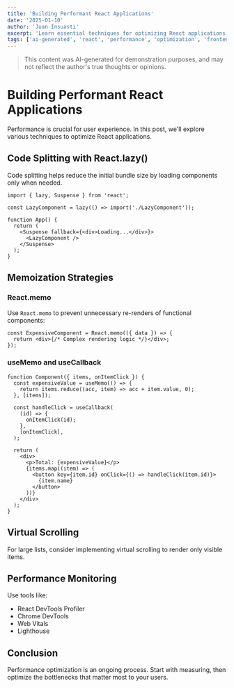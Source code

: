 ```yaml
---
title: 'Building Performant React Applications'
date: '2025-01-10'
author: 'Juan Insuasti'
excerpt: 'Learn essential techniques for optimizing React applications, from code splitting to memory management.'
tags: ['ai-generated', 'react', 'performance', 'optimization', 'frontend']
---
```


> This content was AI-generated for demonstration purposes, and may not reflect the author's true thoughts or opinions.

# Building Performant React Applications

Performance is crucial for user experience. In this post, we'll explore various techniques to optimize React applications.

## Code Splitting with React.lazy()

Code splitting helps reduce the initial bundle size by loading components only when needed.

```tsx
import { lazy, Suspense } from 'react';

const LazyComponent = lazy(() => import('./LazyComponent'));

function App() {
  return (
    <Suspense fallback={<div>Loading...</div>}>
      <LazyComponent />
    </Suspense>
  );
}
```

## Memoization Strategies

### React.memo

Use `React.memo` to prevent unnecessary re-renders of functional components:

```tsx
const ExpensiveComponent = React.memo(({ data }) => {
  return <div>{/* Complex rendering logic */}</div>;
});
```

### useMemo and useCallback

```tsx
function Component({ items, onItemClick }) {
  const expensiveValue = useMemo(() => {
    return items.reduce((acc, item) => acc + item.value, 0);
  }, [items]);

  const handleClick = useCallback(
    (id) => {
      onItemClick(id);
    },
    [onItemClick],
  );

  return (
    <div>
      <p>Total: {expensiveValue}</p>
      {items.map((item) => (
        <button key={item.id} onClick={() => handleClick(item.id)}>
          {item.name}
        </button>
      ))}
    </div>
  );
}
```

## Virtual Scrolling

For large lists, consider implementing virtual scrolling to render only visible items.

## Performance Monitoring

Use tools like:

- React DevTools Profiler
- Chrome DevTools
- Web Vitals
- Lighthouse

## Conclusion

Performance optimization is an ongoing process. Start with measuring, then optimize the bottlenecks that matter most to your users.
